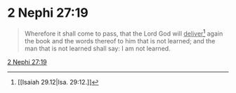 # 2 Nephi 27:19

> Wherefore it shall come to pass, that the Lord God will <u>deliver</u>[^a] again the book and the words thereof to him that is not learned; and the man that is not learned shall say: I am not learned.

[2 Nephi 27:19](https://www.churchofjesuschrist.org/study/scriptures/bofm/2-ne/27?lang=eng&id=p19#p19)


[^a]: [[Isaiah 29.12|Isa. 29:12.]]
